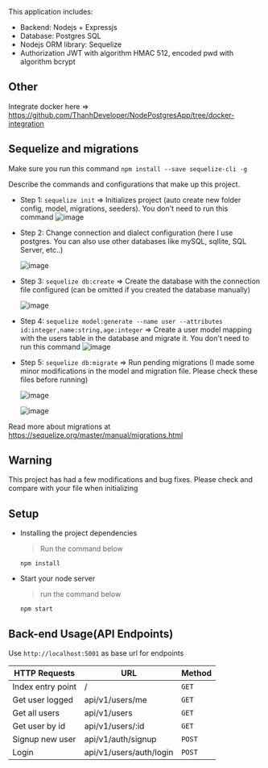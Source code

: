 This application includes:

- Backend: Nodejs + Expressjs
- Database: Postgres SQL
- Nodejs ORM library: Sequelize
- Authorization JWT with algorithm HMAC 512, encoded pwd with algorithm bcrypt

## Other

Integrate docker here => https://github.com/ThanhDeveloper/NodePostgresApp/tree/docker-integration

## Sequelize and migrations

Make sure you run this command ```npm install --save sequelize-cli -g ```

Describe the commands and configurations that make up this project.

- Step 1: ```sequelize init``` => Initializes project (auto create new folder config, model, migrations, seeders). You
  don't need to run this command
  ![image](https://user-images.githubusercontent.com/48196420/154190233-e7529cfc-b938-4c06-8657-db98e25ed3c4.png)

- Step 2: Change connection and dialect configuration (here I use postgres. You can also use other databases like mySQL,
  sqllite, SQL Server, etc..)

  ![image](https://user-images.githubusercontent.com/48196420/154189136-66eb2b04-e2ec-46bf-9055-a4375e1ed074.png)

- Step 3: ```sequelize db:create``` => Create the database with the connection file configured (can be omitted if you
  created the database manually)

  ![image](https://user-images.githubusercontent.com/48196420/154190353-1e448064-72e2-4b17-8d34-1e2deed90973.png)

- Step 4: ```sequelize model:generate --name user --attributes id:integer,name:string,age:integer``` => Create a user
  model mapping with the users table in the database and migrate it. You don't need to run this command
  ![image](https://user-images.githubusercontent.com/48196420/154191638-85c07b7e-3e2a-4e8a-acbd-8428f50a194f.png)

- Step 5: ```sequelize db:migrate``` => Run pending migrations (I made some minor modifications in the model and
  migration file. Please check these files before running)

  ![image](https://user-images.githubusercontent.com/48196420/154192237-f37b3311-50e3-482f-b18a-582c713bee0c.png)

  ![image](https://user-images.githubusercontent.com/48196420/154192455-3b96184b-885d-4886-9f3a-db3726026aec.png)

Read more about migrations at https://sequelize.org/master/manual/migrations.html

## Warning

This project has had a few modifications and bug fixes. Please check and compare with your file when initializing

## Setup

- Installing the project dependencies
  > Run the command below
  ```shell
  npm install
  ```
- Start your node server
  > run the command below
  ```shell
  npm start
  ```

## Back-end Usage(API Endpoints)

Use `http://localhost:5001` as base url for endpoints

| HTTP Requests     | URL                 | Method   |
|-------------------|---------------------| -------- |
| Index entry point | /                   | `GET`    |
| Get user logged   | api/v1/users/me     | `GET`    |
| Get all users     | api/v1/users        | `GET`    |
| Get user by id    | api/v1/users/:id    | `GET`    |
| Signup new user   | api/v1/auth/signup  | `POST`   |
| Login             | api/v1/users/auth/login | `POST`  |